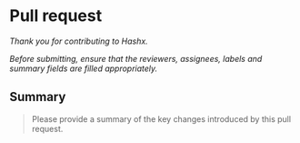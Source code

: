 # Pull request

*Thank you for contributing to Hashx.*

*Before submitting, ensure that the reviewers, assignees, labels and summary fields are filled appropriately.*

## Summary

> Please provide a summary of the key changes introduced by this pull request.
